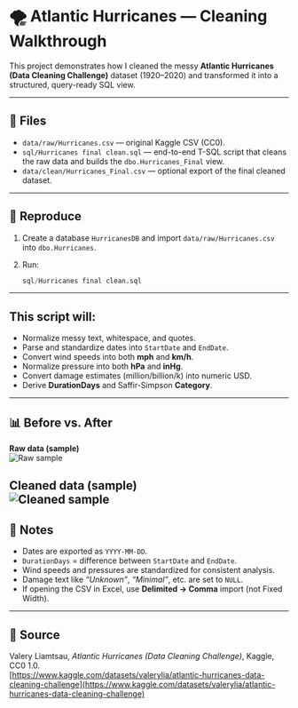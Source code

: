 # 🌪️ Atlantic Hurricanes — Cleaning Walkthrough

This project demonstrates how I cleaned the messy **Atlantic Hurricanes (Data Cleaning Challenge)** dataset (1920–2020) and transformed it into a structured, query-ready SQL view.

---

## 📂 Files
- `data/raw/Hurricanes.csv` — original Kaggle CSV (CC0).
- `sql/Hurricanes final clean.sql` — end-to-end T-SQL script that cleans the raw data and builds the `dbo.Hurricanes_Final` view.
- `data/clean/Hurricanes_Final.csv` — optional export of the final cleaned dataset.

---

## 🔄 Reproduce

1. Create a database `HurricanesDB` and import `data/raw/Hurricanes.csv` into `dbo.Hurricanes`.

2. Run:
   ```sql
   sql/Hurricanes final clean.sql
---

##  This script will:

- Normalize messy text, whitespace, and quotes.  
- Parse and standardize dates into `StartDate` and `EndDate`.  
- Convert wind speeds into both **mph** and **km/h**.  
- Normalize pressure into both **hPa** and **inHg**.  
- Convert damage estimates (million/billion/k) into numeric USD.  
- Derive **DurationDays** and Saffir-Simpson **Category**.  
---

## 📊 Before vs. After

**Raw data (sample)**  
![Raw sample](images/Raw%20sample.png)

**Cleaned data (sample)**  
![Cleaned sample](images/Cleaned%20sample.png)
---

## 📝 Notes
- Dates are exported as `YYYY-MM-DD`.  
- `DurationDays` = difference between `StartDate` and `EndDate`.  
- Wind speeds and pressures are standardized for consistent analysis.  
- Damage text like *“Unknown”*, *“Minimal”*, etc. are set to `NULL`.  
- If opening the CSV in Excel, use **Delimited → Comma** import (not Fixed Width).  
---

## 📖 Source
Valery Liamtsau, *Atlantic Hurricanes (Data Cleaning Challenge)*, Kaggle, CC0 1.0.  
[https://www.kaggle.com/datasets/valerylia/atlantic-hurricanes-data-cleaning-challenge](https://www.kaggle.com/datasets/valerylia/atlantic-hurricanes-data-cleaning-challenge)
